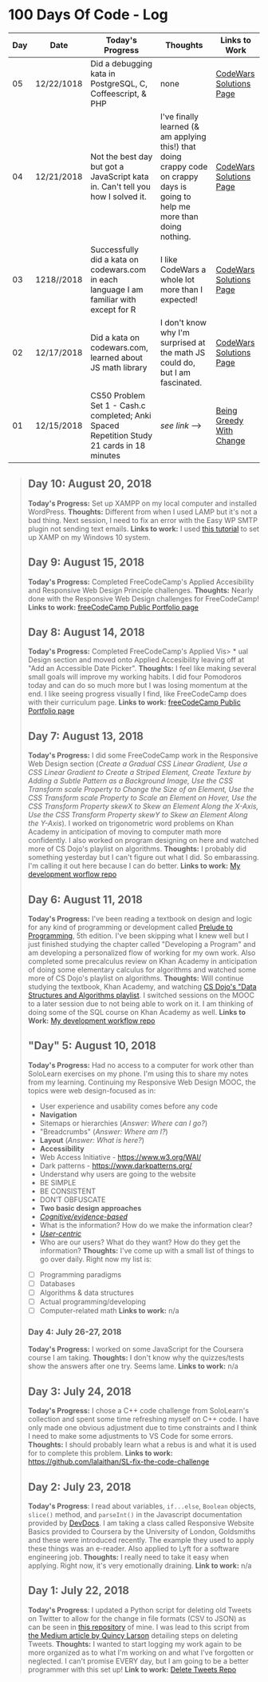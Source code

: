 # 100 Days Of Code - Log

| Day | Date       | Today's Progress                                                                           | Thoughts                                                                                                                      | Links to Work                                                                                                              |
| --- | ---------- | ------------------------------------------------------------------------------------------ | ----------------------------------------------------------------------------------------------------------------------------- | -------------------------------------------------------------------------------------------------------------------------- |
| 05  | 12/22/1018 | Did a debugging kata in PostgreSQL, C, Coffeescript, & PHP                                 | none                                                                                                                          | [CodeWars Solutions Page](https://www.codewars.com/users/lalaithan/completed_solutions)                                    |
| 04  | 12/21/2018 | Not the best day but got a JavaScript kata in. Can't tell you how I solved it.             | I've finally learned (& am applying this!) that doing crappy code on crappy days is going to help me more than doing nothing. | [CodeWars Solutions Page](https://www.codewars.com/users/lalaithan/completed_solutions)                                    |
| 03  | 1218//2018 | Successfully did a kata on codewars.com in each language I am familiar with except for R   | I like CodeWars a whole lot more than I expected!                                                                             | [CodeWars Solutions Page](https://www.codewars.com/users/lalaithan/completed_solutions)                                    |
| 02  | 12/17/2018 | Did a kata on codewars.com, learned about JS math library                                  | I don't know why I'm surprised at the math JS could do, but I am fascinated.                                                  | [CodeWars Solutions Page](https://www.codewars.com/users/lalaithan/completed_solutions)                                    |
| 01  | 12/15/2018 | CS50 Problem Set 1 - Cash.c completed; Anki Spaced Repetition Study 21 cards in 18 minutes | *see link* -->                                                                                                                | [Being Greedy With Change](https://medium.com/@penguinmlle/100-days-of-code-d1-being-greedy-with-change-cs50-db0260aa18f4) |

>## Day 10: August 20, 2018
>**Today's Progress:** Set up XAMPP on my local computer and installed WordPress.
>**Thoughts:** Different from when I used LAMP but it's not a bad thing. Next session, I need to fix an error with the Easy WP SMTP plugin not sending text emails.
>**Links to work:** I used [this tutorial](https://www.youtube.com/watch?v=xdvVKywGlc0) to set up XAMP on my Windows 10 system.
>## Day 9: August 15, 2018
>**Today's Progress:** Completed FreeCodeCamp's Applied Accesibility and Responsive Web Design Principle challenges.
>**Thoughts:** Nearly done with the Responsive Web Design challenges for FreeCodeCamp!
>**Links to work:** [freeCodeCamp Public Portfolio page](https://www.freecodecamp.org/lalaithan)
>## Day 8: August 14, 2018
>**Today's Progress:** Completed FreeCodeCamp's Applied Vis>  * ual Design section and moved onto Applied Accesibility leaving off at "Add an Accessible Date Picker".
>**Thoughts:** I feel like making several small goals will improve my working habits. I did four Pomodoros today and can do so much more but I was losing momentum at the end. I like seeing progress visually I find, like FreeCodeCamp does with their curriculum page.
>**Links to work:** [freeCodeCamp Public Portfolio page](https://www.freecodecamp.org/lalaithan)
>## Day 7: August 13, 2018
>**Today's Progress:** I did some FreeCodeCamp work in the Responsive Web Design section (*Create a Gradual CSS Linear Gradient, Use a CSS Linear Gradient to Create a Striped Element, Create Texture by Adding a Subtle Pattern as a Background Image, Use the CSS Transform scale Property to Change the Size of an Element, Use the CSS Transform scale Property to Scale an Element on Hover, Use the CSS Transform Property skewX to Skew an Element Along the X-Axis, Use the CSS Transform Property skewY to Skew an Element Along the Y-Axis*). I worked on trigonometric word problems on Khan Academy in anticipation of moving to computer math more confidently. I also worked on program designing on here and watched more of CS Dojo's playlist on algorithms.
>**Thoughts:** I probably did something yesterday but I can't figure out what I did. So embarassing. I'm calling it out here because I can do better.
>**Links to work:** [My development worflow repo](https://github.com/lalaithan/program-development-practices)
>## Day 6: August 11, 2018
>**Today's Progress:** I've been reading a textbook on design and logic for any kind of programming or development called [Prelude to Programming](https://smile.amazon.com/Prelude-Programming-Concepts-Pearson-Computer/dp/0132167395/ref=sr_1_2?ie=UTF8&qid=1534093230&sr=8-2&keywords=prelude+to+programming&dpID=51AVYA7Mj6L&preST=_SX218_BO1,204,203,200_QL40_&dpSrc=srch), 5th edition. I've been skipping what I knew well but I just finished studying the chapter called "Developing a Program" and am developing a personalized flow of working for my own work. Also completed some precalculus review on Khan Academy in anticipation of doing some elementary calculus for algorithms and watched some more of CS Dojo's playlist on algorithms.
>**Thoughts:** Will continue studying the textbook, Khan Academy, and watching [CS Dojo's "Data Structures and Algorithms playlist](https://www.youtube.com/playlist?list=PLBZBJbE_rGRV8D7XZ08LK6z-4zPoWzu5H). I switched sessions on the MOOC to a later session due to not being able to work on it. I am thinking of doing some of the SQL course on Khan Academy as well.
>**Links to Work:** [My development workflow repo](https://github.com/lalaithan/program-development-practices)
>## "Day" 5: August 10, 2018
>**Today's Progress:** Had no access to a computer for work other than SoloLearn exercises on my phone. I'm using this to share my notes from my learning. Continuing my Responsive Web Design MOOC, the topics were web design-focused as in:
>* User experience and usability comes before any code
>* __Navigation__
>  * Sitemaps or hierarchies (_Answer: Where can I go?_)
>  * "Breadcrumbs" (_Answer: Where am I?_)
>* __Layout__ (_Answer: What is here?_)
>* __Accessibility__
>  * Web Access Initiative - <https://www.w3.org/WAI/>
>* Dark patterns - <https://www.darkpatterns.org/>
>* Understand why users are going to the website
>* BE SIMPLE
>* BE CONSISTENT
>* DON’T OBFUSCATE
>* __Two basic design approaches__
>  * _[Cognitive/evidence-based](https://www.edwardtufte.com/tufte/)_
>   * What is the information? How do we make the information clear?
>  * _[User-centric](https://www.w3.org/WAI/redesign/ucd)_
>   * Who are our users? What do they want? How do they get the information?
>**Thoughts:** I've come up with a small list of things to go over daily. Right now my list is:
>* [ ] Programming paradigms
>* [ ] Databases
>* [ ] Algorithms & data structures
>* [ ] Actual programming/developing
>* [ ] Computer-related math
>**Links to work:** n/a
> ### Day 4: July 26-27, 2018
>**Today's Progress:** I worked on some JavaScript for the Coursera course I am taking.
>**Thoughts:** I don't know why the quizzes/tests show the answers after one try. Seems lame.
>**Links to work:** n/a
>## Day 3: July 24, 2018
>**Today's Progress:** I chose a C++ code challenge from SoloLearn's collection and spent some time refreshing myself on C++ code. I have only made one obvious adjustment due to time constraints and I think I need to make some adjustments to VS Code for some errors.
>**Thoughts:** I should probably learn what a rebus is and what it is used for to complete this problem.
>**Links to work:** <https://github.com/lalaithan/SL-fix-the-code-challenge>
>## Day 2: July 23, 2018
>**Today's Progress**: I read about variables,  `if...else`, `Boolean` objects, `slice()` method, and `parseInt()` in the Javascript documentation provided by [DevDocs](https://http://devdocs.io). I am taking a class called Responsive Website Basics provided to Coursera by the University of London, Goldsmiths and these were introduced recently. The example they used to apply these things was an e-reader. Also applied to Lyft for a software engineering job.
>**Thoughts:** I really need to take it easy when applying. Right now, it's very emotionally draining.
>**Link to work:** n/a
>## Day 1: July 22, 2018
>**Today's Progress**: I updated a Python script for deleting old Tweets on Twitter to allow for the change in file formats (CSV to JSON) as can be seen in [this repository](https://github.com/lalaithan/delete-tweets) of mine. I was lead to this script from [the Medium article by Quincy Larson](https://medium.freecodecamp.org/how-to-delete-your-past-tweets-in-bulk-and-for-free-save-yourself-from-your-past-self-f8844cdbda2) detailing steps on deleting Tweets.
>**Thoughts:** I wanted to start logging my work again to be more organized as to what I'm working on and what I've forgotten or neglected. I can't promise EVERY day, but I am going to be a better programmer with this set up!
>**Link to work:** [Delete Tweets Repo](https://github.com/lalaithan/delete-tweets)
